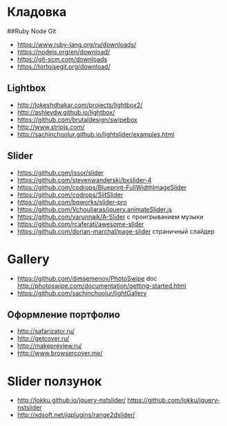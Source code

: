 # Кладовка
##Ruby Node Git
* https://www.ruby-lang.org/ru/downloads/
* https://nodejs.org/en/download/
* https://git-scm.com/downloads
* https://tortoisegit.org/download/

## Lightbox
* http://lokeshdhakar.com/projects/lightbox2/
* http://ashleydw.github.io/lightbox/
* https://github.com/brutaldesign/swipebox
* http://www.stripjs.com/
* http://sachinchoolur.github.io/lightslider/examples.html

## Slider

* https://github.com/jssor/slider
* https://github.com/stevenwanderski/bxslider-4
* https://github.com/codrops/Blueprint-FullWidthImageSlider
* https://github.com/codrops/SlitSlider
* https://github.com/bqworks/slider-pro
* https://github.com/Vchouliaras/jquery.animateSlider.js
* https://github.com/varunnaik/A-Slider с проигрыванием музыки
* https://github.com/rcaferati/awesome-slider
* https://github.com/dorian-marchal/page-slider страничный слайдер

# Gallery

* https://github.com/dimsemenov/PhotoSwipe doc http://photoswipe.com/documentation/getting-started.html
* https://github.com/sachinchoolur/lightGallery

## Оформление портфолио

* http://safarizator.ru/
* http://getcover.ru/
* http://makepreview.ru/
* http://www.browsercover.me/

# Slider ползунок
* http://lokku.github.io/jquery-nstslider/ https://github.com/lokku/jquery-nstslider
* http://xdsoft.net/jqplugins/range2dslider/


